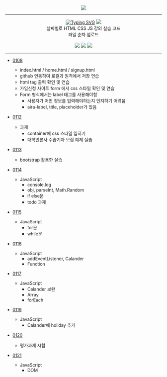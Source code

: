 <div align = center>
  <img src="https://capsule-render.vercel.app/api?type=Venom&color=gradient&height=300&section=header&text=Yedam%20FrontEnd&fontSize=100&animation=fadeIn&fontAlignY=38&desc=Yedam%20Fullstack%20class&descAlignY=60&descAlign=82"/>
</div>
<hr>
<div align = center>
  <a href="https://git.io/typing-svg"><img src="https://readme-typing-svg.demolab.com?    font=Black+Han+Sans&size=40&pause=1000&color=F7F7F7&width=500&height=120&lines=Yedam+%EA%B0%95%EC%9D%98+%EC%8B%A4%EC%8A%B5+%ED%8C%8C%EC%9D%BC+%EC%97%85%EB%A1%9C%EB%93%9C" alt="Typing SVG" /></a>
  <img src="https://github.com/user-attachments/assets/e284dae2-ddab-412d-9ae0-615949bf101b"/>
</div>
    <div align = center>
    날짜별로 HTML CSS JS 강의 실습 코드 <br>
    파일 순차 업로드
    </div>
    <div align = center> <br>
      <img src="https://img.shields.io/badge/-HTML-E34F26?style=flat&logo=HTML5&logoColor=white"/>
      <img src="https://img.shields.io/badge/-CSS-1572B6?style=flat&logo=CSS3&logoColor=white"/>
      <img src="https://img.shields.io/badge/-JavaScript-F7DF1E?style=flat&logo=JavaScript&logoColor=white"/>
    </div>
  </div>
<hr>



- [0108](https://github.com/KwonDongIk/Yedam_Java_Fullstack/tree/main/0108) <br>
  - index.html / home.html / signup.html
  - github 연동하여 로컬과 원격에서 저장 연습
  - html tag 출력 확인 및 연습
  - 가입신청 사이트 form 에서 css 스타일 확인 및 연습
  - Form 형식에서는 label 태그를 사용해야함
    - 사용자가 어떤 정보를 입력해야하는지 인지하기 어려움
    - aira-label, title, placeholder가 있음

- [0112](https://github.com/KwonDongIk/Yedam_Java_Fullstack/tree/main/0112) <br>
  - 과제
    - container에 css 스타일 입히기
    - 대학언론사 수습기자 모집 예제 실습

- [0113](https://github.com/KwonDongIk/Yedam_Java_Fullstack/tree/main/0113) <br>
  - bootstrap 활용한 실습

- [0114](https://github.com/KwonDongIk/Yedam_Java_Fullstack/tree/main/0114) <br>
  - JavaScript
    - console.log
    - obj, parseInt, Math.Random
    - if else문
    - todo 과제
  
- [0115](https://github.com/KwonDongIk/Yedam_Java_Fullstack/tree/main/0115) <br>
  - JavaScript
    - for문
    - while문
  
- [0116](https://github.com/KwonDongIk/Yedam_Java_Fullstack/tree/main/0116) <br>
  - JavaScript
    - addEventListener, Calander
    - Function
    
- [0117](https://github.com/KwonDongIk/Yedam_Java_Fullstack/tree/main/0117) <br>
  - JavaScript
    - Calander 보완
    - Array
    - forEach
    
- [0119](https://github.com/KwonDongIk/Yedam_Java_Fullstack/tree/main/0119) <br>
  - JavaScript
    - Calander에 holiday 추가
    
- [0120](https://github.com/KwonDongIk/Yedam_Java_Fullstack/tree/main/0120) <br>
  - 평가과제 시험

- [0121](https://github.com/KwonDongIk/Yedam_Java_Fullstack/tree/main/0121) <br>
  - JavaScript
    - DOM




